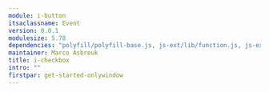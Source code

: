 ```yaml
---
module: i-button
itsaclassname: Event
version: 0.0.1
modulesize: 5.78
dependencies: "polyfill/polyfill-base.js, js-ext/lib/function.js, js-ext/lib/object.js, utils, event"
maintainer: Marco Asbreuk
title: i-checkbox
intro: ""
firstpar: get-started-onlywindow
---
```

